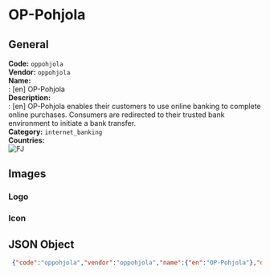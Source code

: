 # OP-Pohjola 
## General 
**Code:** `oppohjola`  
**Vendor:** `oppohjola`  
**Name:**  
:	[en] OP-Pohjola  
**Description:**  
: [en] OP-Pohjola enables their customers to use online banking to complete online purchases. Consumers are redirected to their trusted bank environment to initiate a bank transfer.  
**Category:** `internet_banking`  
**Countries:**  
![FJ](https://cdnjs.cloudflare.com/ajax/libs/flag-icon-css/3.3.0/flags/4x3/FJ.svg#w24)  
 
## Images 
### Logo 
### Icon 
## JSON Object 
```json
 {"code":"oppohjola","vendor":"oppohjola","name":{"en":"OP-Pohjola"},"description":{"en":"OP-Pohjola enables their customers to use online banking to complete online purchases. Consumers are redirected to their trusted bank environment to initiate a bank transfer."},"countries":["FJ"],"category":"internet_banking"}```  
